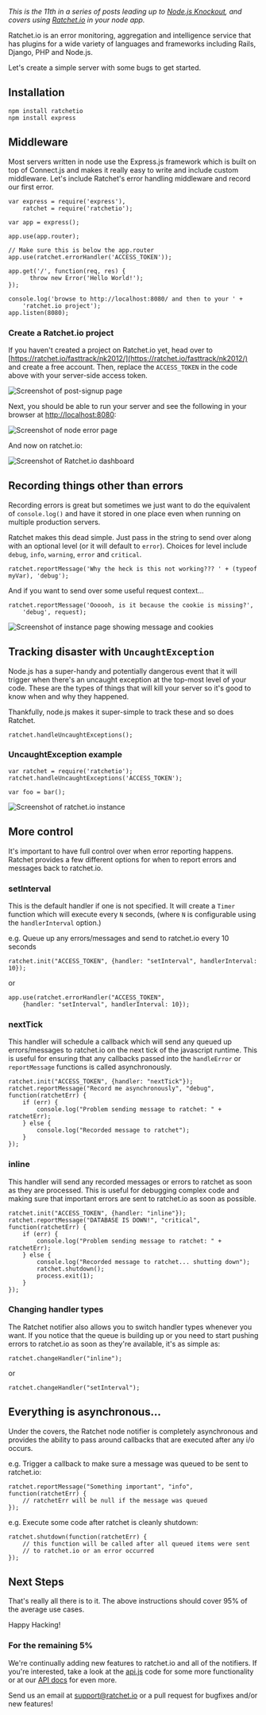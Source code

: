 _This is the 11th in a series of posts leading up to [Node.js
Knockout][1], and covers using [Ratchet.io][2] in your node app._

[1]: http://nodeknockout.com
[2]: https://ratchet.io

Ratchet.io is an error monitoring, aggregation and intelligence service that
has plugins for a wide variety of languages and frameworks including Rails, 
Django, PHP and Node.js.

Let's create a simple server with some bugs to get started.


## Installation

    npm install ratchetio
    npm install express


## Middleware

Most servers written in node use the Express.js framework which is built on top 
of Connect.js and makes it really easy to write and include custom middleware. 
Let's include Ratchet's error handling middleware and record our first error.

    var express = require('express'),
        ratchet = require('ratchetio');

    var app = express();

    app.use(app.router);

    // Make sure this is below the app.router
    app.use(ratchet.errorHandler('ACCESS_TOKEN'));

    app.get('/', function(req, res) {
          throw new Error('Hello World!');
    });

    console.log('browse to http://localhost:8080/ and then to your ' +
        'ratchet.io project');
    app.listen(8080);

### Create a Ratchet.io project

If you haven't created a project on Ratchet.io yet, head over to 
[https://ratchet.io/fasttrack/nk2012/](https://ratchet.io/fasttrack/nk2012/) 
and create a free account. Then, replace the `ACCESS_TOKEN` in the code above 
with your server-side access token.

![Screenshot of post-signup page][ss1]


Next, you should be able to run your server and see the following in your 
browser at [http://localhost:8080](http://localhost:8080):

![Screenshot of node error page][ss2]

And now on ratchet.io:

![Screenshot of Ratchet.io dashboard][ss3]


## Recording things other than errors

Recording errors is great but sometimes we just want to do the equivalent of 
`console.log()` and have it stored in one place even when running on multiple 
production servers.

Ratchet makes this dead simple. Just pass in the string to send over along with 
an optional level (or it will default to `error`). Choices for level include `debug`, `info`, `warning`, `error` and `critical`.

    ratchet.reportMessage('Why the heck is this not working??? ' + (typeof myVar), 'debug');

And if you want to send over some useful request context...

    ratchet.reportMessage('Oooooh, is it because the cookie is missing?', 
        'debug', request);

![Screenshot of instance page showing message and cookies][ss4]


## Tracking disaster with `UncaughtException`

Node.js has a super-handy and potentially dangerous event that it will trigger 
when there's an uncaught exception at the top-most level of your code. These 
are the types of things that will kill your server so it's good to know when 
and why they happened.

Thankfully, node.js makes it super-simple to track these and so does Ratchet.

    ratchet.handleUncaughtExceptions();


### UncaughtException example

    var ratchet = require('ratchetio');
    ratchet.handleUncaughtExceptions('ACCESS_TOKEN');

    var foo = bar();

![Screenshot of ratchet.io instance][ss5]


## More control

It's important to have full control over when error reporting happens. Ratchet 
provides a few different options for when to report errors and messages back 
to ratchet.io. 

### setInterval

This is the default handler if one is not specified. It will create a `Timer` 
function which will execute every `N` seconds, (where `N` is configurable using the `handlerInterval` option.)

e.g. Queue up any errors/messages and send to ratchet.io every 10 seconds

    ratchet.init("ACCESS_TOKEN", {handler: "setInterval", handlerInterval: 10});
    
or
    
    app.use(ratchet.errorHandler("ACCESS_TOKEN", 
        {handler: "setInterval", handlerInterval: 10});

### nextTick

This handler will schedule a callback which will send any queued up 
errors/messages to ratchet.io on the next tick of the javascript runtime. This 
is useful for ensuring that any callbacks passed into the `handleError` or 
`reportMessage` functions is called asynchronously.

    ratchet.init("ACCESS_TOKEN", {handler: "nextTick"});
    ratchet.reportMessage("Record me asynchronously", "debug", function(ratchetErr) {
        if (err) {
            console.log("Problem sending message to ratchet: " + ratchetErr);
        } else {
            console.log("Recorded message to ratchet");
        }
    });

### inline

This handler will send any recorded messages or errors to ratchet as soon as 
they are processed. This is useful for debugging complex code and making sure 
that important errors are sent to ratchet.io as soon as possible.

    ratchet.init("ACCESS_TOKEN", {handler: "inline"});
    ratchet.reportMessage("DATABASE IS DOWN!", "critical", function(ratchetErr) {
        if (err) {
            console.log("Problem sending message to ratchet: " + ratchetErr);
        } else {
            console.log("Recorded message to ratchet... shutting down");
            ratchet.shutdown();
            process.exit(1);
        }
    });

### Changing handler types

The Ratchet notifier also allows you to switch handler types whenever you want. 
If you notice that the queue is building up or you need to start pushing errors 
to ratchet.io as soon as they're available, it's as simple as:

    ratchet.changeHandler("inline");

or 

    ratchet.changeHandler("setInterval");


## Everything is asynchronous...

Under the covers, the Ratchet node notifier is completely asynchronous and 
provides the ability to pass around callbacks that are executed after any i/o 
occurs. 

e.g. Trigger a callback to make sure a message was queued to be sent to ratchet.io:

    ratchet.reportMessage("Something important", "info", function(ratchetErr) {
        // ratchetErr will be null if the message was queued
    });

e.g. Execute some code after ratchet is cleanly shutdown:

    ratchet.shutdown(function(ratchetErr) {
        // this function will be called after all queued items were sent 
        // to ratchet.io or an error occurred
    });


## Next Steps

That's really all there is to it. The above instructions should cover 95% of 
the average use cases.

Happy Hacking!

### For the remaining 5%

We're continually adding new features to ratchet.io and all of the notifiers. 
If you're interested, take a look at the [api.js][apijs] code for some more 
functionality or at our [API docs][apidocs] for even more.

Send us an email at [support@ratchet.io](mailto:support@ratchet.io) or a 
pull request for bugfixes and/or new features!

[ss1]: //ratchet.io/static/img/blog/nk2012-1.png
[ss2]: //ratchet.io/static/img/blog/nk2012-2.png
[ss3]: //ratchet.io/static/img/blog/nk2012-3.png
[ss4]: //ratchet.io/static/img/blog/nk2012-4.png
[ss5]: //ratchet.io/static/img/blog/nk2012-5.png
[apijs]: https://github.com/ratchetio/node_ratchet/blob/master/lib/api.js
[apidocs]: https://ratchet.io/docs/api_items
